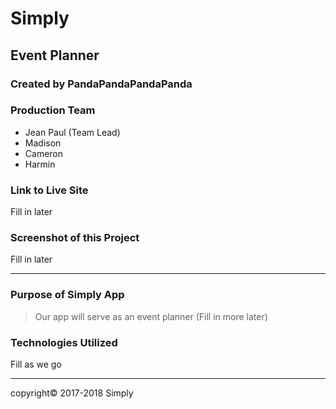 # Simply

## Event Planner

### Created by PandaPandaPandaPanda

### Production Team

* Jean Paul (Team Lead)
* Madison 
* Cameron 
* Harmin

### Link to Live Site

Fill in later

### Screenshot of this Project

Fill in later

---

### Purpose of Simply App

>Our app will serve as an event planner (Fill in more later)

### Technologies Utilized

Fill as we go

---

copyright© 2017-2018 Simply

